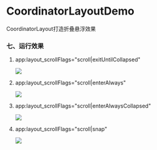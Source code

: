 # CoordinatorLayoutDemo
 CoordinatorLayout打造折叠悬浮效果

### 七、运行效果

1. app:layout_scrollFlags="scroll|exitUntilCollapsed"

   ![](https://kanghanbin.github.io/blog/exitunticollapsed.gif)

2. app:layout_scrollFlags="scroll|enterAlways"

   ![](https://kanghanbin.github.io/blog/enteralways.gif)

3. app:layout_scrollFlags="scroll|enterAlwaysCollapsed"

   ![](https://kanghanbin.github.io/blog/enteralwayscollapsed.gif)

4. app:layout_scrollFlags="scroll|snap"

   ![](https://kanghanbin.github.io/blog/snap.gif)




